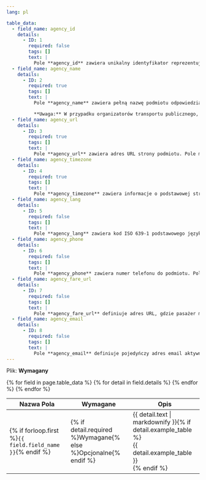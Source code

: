 ```yaml
---
lang: pl

table_data:
  - field_name: agency_id
    details:
      - ID: 1
        required: false
        tags: []
        text: |
          Pole **agency_id** zawiera unikalny identyfikator reprezentujący podmiot odpowiedzialny za rozkłady jazdy. Jeden plik może zawierać dane wielu organizatorów/spółek. **agency_id** jest unikatowe w skali pliku. Pole jest opcjonalne w przypadku plików z tylko jednym podmiotem.
  - field_name: agency_name
    details:
      - ID: 2
        required: true
        tags: []
        text: |
          Pole **agency_name** zawiera pełną nazwę podmiotu odpowiedzialnego za rozkłady. Mapy Google będą wyświetlały tę nazwę.

          **Uwaga:** W przypadku organizatorów transportu publicznego, gdzie linie są operowane przez różne spółki, w pliku agency.txt operatorzy poszczególnych linii **nie powinni** być wyszczególniani — tj. w pliku tym powinen znajdować się **tylko organizator**: np. „ZTM Warszawa”, a nie ~~„MZA Warszawa”, „Tramwaje Warszawskie”, „Metro Warszawskie”, „SKM Warszawa”, „Mobilis”, „Arriva”, itd.~~. Po więcej informacji zobacz: https://support.google.com/transitpartners/answer/6377427?ref_topic=6377359.
  - field_name: agency_url
    details:
      - ID: 3
        required: true
        tags: []
        text: |
          Pole **agency_url** zawiera adres URL strony podmiotu. Pole musi być poprawnym adresem URL który zawiera **http://** lub **https://**, a wszelkie znaki specjalne powinny być odpowiednio zakodowane. Zobacz http://www.w3.org/Addressing/URL/4_URI_Recommentations.html dla pełnego opisu jak stworzyć poprawny adres URL.
  - field_name: agency_timezone
    details:
      - ID: 4
        required: true
        tags: []
        text: |
          Pole **agency_timezone** zawiera informacje o podstawowej strefie czasowej podmiotu. Strefa czasowa nigdy nie zawiera spacji, lecz może zawierać podkreślnik. Proszę odwołać się do http://en.wikipedia.org/wiki/List_of_tz_zones po listę prawidłowych wartości. Jeśli w pliku znajduje się więcej niż jeden podmiot, każdy musi mieć zdefiniowaną tę samą strefę czasową.
  - field_name: agency_lang
    details:
      - ID: 5
        required: false
        tags: []
        text: |
          Pole **agency_lang** zawiera kod ISO 639-1 podstawowego języka, jakim posługuje się organizator. Wielkość liter nie ma znaczenia (zarówno pl jak i PL są wartościami poprawnymi). To ustawienie definiuje sposób kapitalizacji tekstów oraz innych opcji zależnych od języka. Proszę odwołać się do http://www.loc.gov/standards/iso639-2/php/code_list.php po listę prawidłowych wartości.
  - field_name: agency_phone
    details:
      - ID: 6
        required: false
        tags: []
        text: |
          Pole **agency_phone** zawiera numer telefonu do podmiotu. Pole jest tekstem prezentującym numer telefonu w sposób, jaki jest domyślny dla regionu. **agency_phone** może i powinno zawierać znaki interpunkcyjne w celu oddzielenia róznych grup cyfr. Wybieralny tekst (np. "503-238-RIDE" TriMetu) jest dozwolony, ale pole nie powinno zawierać żadnego dodatkowego opisu.
  - field_name: agency_fare_url
    details:
      - ID: 7
        required: false
        tags: []
        text: |
          Pole **agency_fare_url** definiuje adres URL, gdzie pasażer może zakupić bilet, lub przeczytać informacje o taryfie biletowej. Pole musi być poprawnym adresem URL który zawiera **http://** lub **https://**, a wszelkie znaki specjalne powinny być odpowiednio zakodowane. Zobacz http://www.w3.org/Addressing/URL/4_URI_Recommentations.html dla pełnego opisu jak stworzyć poprawny adres URL.
  - field_name: agency_email
    details:
      - ID: 8
        required: false
        tags: []
        text: |
          Pole **agency_email** definiuje pojedyńczy adres email aktywnie monitorowany przez biuro obsługi klienta podmiotu. Ten adres email jest traktowany jako bezpośredni punkt kontaktu z biurem obsługi klienta organizatora/spółki.
---
```

Plik: **Wymagany**

<div class="table-wrapper">
  <table class="recommendation">
    <thead>
      <tr>
        <th>Nazwa Pola</th>
        <th>Wymagane</th>
        <th>Opis</th>
      </tr>
    </thead>
    <tbody>
    {% for field in page.table_data %}
      {% for detail in field.details %}
      <tr id="{{ page.slug }}_{{ detail.ID }}" class="anchor-row{% if forloop.first %} field-row{% endif %}{% for tag in detail.tags %} {{ tag }}{% endfor %}">
        <td>{% if forloop.first %}<code>{{ field.field_name }}</code>{% endif %}</td>
        <td>{% if detail.required %}Wymagane{% else %}Opcjonalne{% endif %}</td>
        <td>{{ detail.text | markdownify }}{% if detail.example_table %}<div class="table-wrapper">{{ detail.example_table }}</div>{% endif %}</td>
      </tr>
      {% endfor %}
    {% endfor %}
    </tbody>
  </table>
</div>
